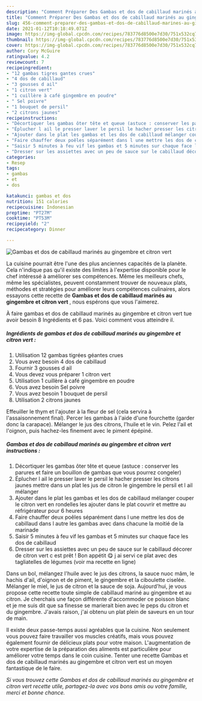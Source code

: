 ```yaml
---
description: "Comment Préparer Des Gambas et dos de cabillaud marinés au gingembre et citron vert"
title: "Comment Préparer Des Gambas et dos de cabillaud marinés au gingembre et citron vert"
slug: 456-comment-preparer-des-gambas-et-dos-de-cabillaud-marines-au-gingembre-et-citron-vert
date: 2021-01-12T10:18:49.071Z
image: https://img-global.cpcdn.com/recipes/783776d8500e7d30/751x532cq70/gambas-et-dos-de-cabillaud-marines-au-gingembre-et-citron-vert-photo-principale-de-la-recette.jpg
thumbnail: https://img-global.cpcdn.com/recipes/783776d8500e7d30/751x532cq70/gambas-et-dos-de-cabillaud-marines-au-gingembre-et-citron-vert-photo-principale-de-la-recette.jpg
cover: https://img-global.cpcdn.com/recipes/783776d8500e7d30/751x532cq70/gambas-et-dos-de-cabillaud-marines-au-gingembre-et-citron-vert-photo-principale-de-la-recette.jpg
author: Cory McGuire
ratingvalue: 4.2
reviewcount: 7
recipeingredient:
- "12 gambas tigres gantes crues"
- "4 dos de cabillaud"
- "3 gousses d ail"
- "1 citron vert"
- "1 cuillère à café gingembre en poudre"
- " Sel poivre"
- "1 bouquet de persil"
- "2 citrons jaunes"
recipeinstructions:
- "Décortiquer les gambas ôter tête et queue (astuce : conserver les parures et faire un bouillon de gambas que vous pourrez congeler)"
- "Éplucher l ail le presser laver le persil le hacher presser les citrons jaunes mettre dans un plat les jus de citron le gingembre le persil et l ail mélanger"
- "Ajouter dans le plat les gambas et les dos de cabillaud mélanger couper le citron vert en rondelles les ajouter dans le plat couvrir et mettre au réfrigérateur pour 6 heures"
- "Faire chauffer deux poêles séparément dans l une mettre les dos de cabillaud dans l autre les gambas avec dans chacune la moitié de la marinade"
- "Saisir 5 minutes à feu vif les gambas et 5 minutes sur chaque face les dos de cabillaud"
- "Dresser sur les assiettes avec un peu de sauce sur le cabillaud décorer de citron vert c est prêt ! Bon appétit 😋 j ai servi ce plat avec des tagliatelles de légumes (voir ma recette en ligne)"
categories:
- Resep
tags:
- gambas
- et
- dos

katakunci: gambas et dos 
nutrition: 151 calories
recipecuisine: Indonesian
preptime: "PT27M"
cooktime: "PT53M"
recipeyield: "2"
recipecategory: Dinner

---
```



![Gambas et dos de cabillaud marinés au gingembre et citron vert](https://img-global.cpcdn.com/recipes/783776d8500e7d30/751x532cq70/gambas-et-dos-de-cabillaud-marines-au-gingembre-et-citron-vert-photo-principale-de-la-recette.jpg)

La cuisine pourrait être l'une des plus anciennes capacités de la planète. Cela n'indique pas qu'il existe des limites à l'expertise disponible pour le chef intéressé à améliorer ses compétences. Même les meilleurs chefs, même les spécialistes, peuvent constamment trouver de nouveaux plats, méthodes et stratégies pour améliorer leurs compétences culinaires, alors essayons cette recette de <strong> Gambas et dos de cabillaud marinés au gingembre et citron vert </strong>, nous espérons que vous l'aimerez.

<!--inarticleads1-->

À faire gambas et dos de cabillaud marinés au gingembre et citron vert tue avoir besoin 8 Ingrédients et 6 pas. Voici comment vous atteindre il.

##### Ingrédients de gambas et dos de cabillaud marinés au gingembre et citron vert :

1. Utilisation 12 gambas tigrées géantes crues
1. Vous avez besoin 4 dos de cabillaud
1. Fournir 3 gousses d ail
1. Vous devez vous préparer 1 citron vert
1. Utilisation 1 cuillère à café gingembre en poudre
1. Vous avez besoin  Sel poivre
1. Vous avez besoin 1 bouquet de persil
1. Utilisation 2 citrons jaunes


Effeuiller le thym et l&#39;ajouter à la fleur de sel (cela servira à l&#39;assaisonnement final). Percer les gambas à l&#39;aide d&#39;une fourchette (garder donc la carapace). Mélanger le jus des citrons, l&#39;huile et le vin. Pelez l&#39;ail et l&#39;oignon, puis hachez-les finement avec le piment épépiné. 

<!--inarticleads2-->

##### Gambas et dos de cabillaud marinés au gingembre et citron vert instructions :

1. Décortiquer les gambas ôter tête et queue (astuce : conserver les parures et faire un bouillon de gambas que vous pourrez congeler)
1. Éplucher l ail le presser laver le persil le hacher presser les citrons jaunes mettre dans un plat les jus de citron le gingembre le persil et l ail mélanger
1. Ajouter dans le plat les gambas et les dos de cabillaud mélanger couper le citron vert en rondelles les ajouter dans le plat couvrir et mettre au réfrigérateur pour 6 heures
1. Faire chauffer deux poêles séparément dans l une mettre les dos de cabillaud dans l autre les gambas avec dans chacune la moitié de la marinade
1. Saisir 5 minutes à feu vif les gambas et 5 minutes sur chaque face les dos de cabillaud
1. Dresser sur les assiettes avec un peu de sauce sur le cabillaud décorer de citron vert c est prêt ! Bon appétit 😋 j ai servi ce plat avec des tagliatelles de légumes (voir ma recette en ligne)


Dans un bol, mélangez l&#39;huile avec le jus des citrons, la sauce nuoc mâm, le hachis d&#39;ail, d&#39;oignon et de piment, le gingembre et la ciboulette ciselée. Mélanger le miel, le jus de citron et la sauce de soja. Aujourd&#39;hui, je vous propose cette recette toute simple de cabillaud mariné au gingembre et au citron. Je cherchais une façon différente d&#39;accommoder ce poisson blanc et je me suis dit que sa finesse se marierait bien avec le peps du citron et du gingembre. J&#39;avais raison, j&#39;ai obtenu un plat plein de saveurs en un tour de main. 

<!--inarticleads1-->

<p>
Il existe deux passe-temps aussi agréables que la cuisine. Non seulement vous pouvez faire travailler vos muscles créatifs, mais vous pouvez également fournir de délicieux plats pour votre maison. L'augmentation de votre expertise de la préparation des aliments est particulière pour améliorer votre temps dans le coin cuisine. Tenter une recette Gambas et dos de cabillaud marinés au gingembre et citron vert est un moyen fantastique de le faire.
</p>

<p>
<i>Si vous trouvez cette Gambas et dos de cabillaud marinés au gingembre et citron vert recette utile, partagez-la avec vos bons amis ou votre famille, merci et bonne chance.</i>
</p>
